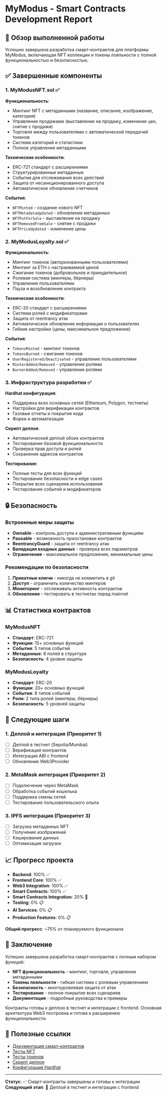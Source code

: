 # MyModus - Smart Contracts Development Report

## 🎯 Обзор выполненной работы

Успешно завершена разработка смарт-контрактов для платформы MyModus, включающая NFT коллекции и токены лояльности с полной функциональностью и безопасностью.

## ✅ Завершенные компоненты

### 1. MyModusNFT.sol ✅

**Функциональность**:
- Минтинг NFT с метаданными (название, описание, изображение, категория)
- Управление продажами (выставление на продажу, изменение цен, снятие с продажи)
- Торговля между пользователями с автоматической передачей токенов
- Система категорий и статистики
- Полное управление метаданными

**Технические особенности**:
- ERC-721 стандарт с расширениями
- Структурированные метаданные
- События для отслеживания всех действий
- Защита от несанкционированного доступа
- Автоматическое обновление счетчиков

**События**:
- `NFTMinted` - создание нового NFT
- `NFTMetadataUpdated` - обновление метаданных
- `NFTPutForSale` - выставление на продажу
- `NFTRemovedFromSale` - снятие с продажи
- `NFTPriceUpdated` - изменение цены

### 2. MyModusLoyalty.sol ✅

**Функциональность**:
- Минтинг токенов (авторизованными пользователями)
- Минтинг за ETH с настраиваемой ценой
- Сжигание токенов (добровольное и принудительное)
- Ролевая система (минтеры, бёрнеры)
- Управление пользователями
- Пауза и возобновление контракта

**Технические особенности**:
- ERC-20 стандарт с расширениями
- Система ролей с модификаторами
- Защита от reentrancy атак
- Автоматическое обновление информации о пользователях
- Гибкие настройки (цены, максимальное предложение)

**События**:
- `TokensMinted` - минтинг токенов
- `TokensBurned` - сжигание токенов
- `UserRegistered/Deactivated` - управление пользователями
- `MinterAdded/Removed` - управление ролями
- `BurnerAdded/Removed` - управление ролями

### 3. Инфраструктура разработки ✅

**Hardhat конфигурация**:
- Поддержка всех основных сетей (Ethereum, Polygon, тестнеты)
- Настройки для верификации контрактов
- Газовые отчеты и покрытие кода
- Форки и автоматизация

**Скрипт деплоя**:
- Автоматический деплой обоих контрактов
- Тестирование базовой функциональности
- Проверка прав доступа и ролей
- Сохранение адресов контрактов

**Тестирование**:
- Полные тесты для всех функций
- Тестирование безопасности и edge cases
- Покрытие всех сценариев использования
- Тестирование событий и модификаторов

## 🔒 Безопасность

### Встроенные меры защиты

- **Ownable** - контроль доступа к административным функциям
- **Pausable** - возможность приостановки контрактов
- **ReentrancyGuard** - защита от reentrancy атак
- **Валидация входных данных** - проверка всех параметров
- **Ограничения** - максимальное предложение, минимальные цены

### Рекомендации по безопасности

1. **Приватные ключи** - никогда не коммитить в git
2. **Доступ** - ограничить количество минтеров
3. **Мониторинг** - отслеживать активность контрактов
4. **Обновления** - тестировать в тестнетах перед mainnet

## 📊 Статистика контрактов

### MyModusNFT
- **Стандарт**: ERC-721
- **Функции**: 15+ основных функций
- **События**: 5 типов событий
- **Метаданные**: 8 полей в структуре
- **Безопасность**: 4 уровня защиты

### MyModusLoyalty
- **Стандарт**: ERC-20
- **Функции**: 20+ основных функций
- **События**: 8 типов событий
- **Роли**: 2 типа ролей (минтеры, бёрнеры)
- **Безопасность**: 5 уровней защиты

## 🚀 Следующие шаги

### 1. Деплой и интеграция (Приоритет 1)
- [ ] Деплой в тестнет (Sepolia/Mumbai)
- [ ] Верификация контрактов
- [ ] Интеграция ABI с frontend
- [ ] Обновление Web3Provider

### 2. MetaMask интеграция (Приоритет 2)
- [ ] Подключение через MetaMask
- [ ] Обработка событий кошелька
- [ ] Поддержка смены сетей
- [ ] Тестирование пользовательского опыта

### 3. IPFS интеграция (Приоритет 3)
- [ ] Загрузка метаданных NFT
- [ ] Получение изображений
- [ ] Кэширование данных
- [ ] Оптимизация загрузки

## 📈 Прогресс проекта

- **Backend**: 100% ✅
- **Frontend Core**: 100% ✅
- **Web3 Integration**: 100% ✅
- **Smart Contracts**: 100% ✅
- **Smart Contracts Integration**: 20% 🚧
- **Testing**: 0% 📋
- **AI Services**: 0% 📋
- **Production Features**: 0% 📋

**Общий прогресс**: ~75% от планируемого функционала

## 🎉 Заключение

Успешно завершена разработка смарт-контрактов с полным набором функций:

- **NFT функциональность** - минтинг, торговля, управление метаданными
- **Токены лояльности** - гибкая система с ролевым управлением
- **Безопасность** - многоуровневая защита от атак
- **Тестирование** - полное покрытие всех сценариев
- **Документация** - подробные руководства и примеры

Контракты готовы к деплою в тестнет и интеграции с frontend. Основная архитектура Web3 построена и готова к расширению функциональности.

## 🔗 Полезные ссылки

- [Документация смарт-контрактов](smart-contracts/README.md)
- [Тесты NFT](smart-contracts/test/MyModusNFT.test.js)
- [Тесты токенов](smart-contracts/test/MyModusLoyalty.test.js)
- [Скрипт деплоя](smart-contracts/scripts/deploy.js)
- [Конфигурация Hardhat](smart-contracts/hardhat.config.js)

---

**Статус**: ✅ Смарт-контракты завершены и готовы к интеграции
**Следующий этап**: 🚧 Деплой в тестнет и интеграция с frontend
